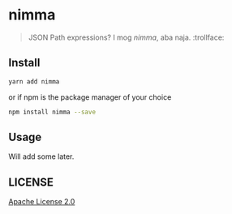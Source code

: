 # nimma

> JSON Path expressions?  I mog *nimma*, aba naja. :trollface:

## Install

```sh
yarn add nimma
```

or if npm is the package manager of your choice

```sh
npm install nimma --save
```

## Usage

Will add some later.

## LICENSE

[Apache License 2.0](https://github.com/P0lip/nimma/blob/master/LICENSE)
